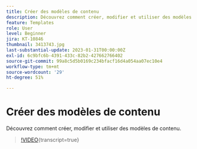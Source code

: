 ```yaml
---
title: Créer des modèles de contenu
description: Découvrez comment créer, modifier et utiliser des modèles de contenu dans Adobe Journey Optimizer (AJO).
feature: Templates
role: User
level: Beginner
jira: KT-10846
thumbnail: 3413743.jpg
last-substantial-update: 2023-01-31T00:00:00Z
exl-id: 6c9bfc6b-4391-433c-82b2-427662766402
source-git-commit: 99a8c5d5b0169c234bfacf16d4a054aa07ec10e4
workflow-type: tm+mt
source-wordcount: '29'
ht-degree: 51%

---
```


# Créer des modèles de contenu

Découvrez comment créer, modifier et utiliser des modèles de contenu.

>[!VIDEO](https://video.tv.adobe.com/v/3413743?quality=12&learn=on){transcript=true}
